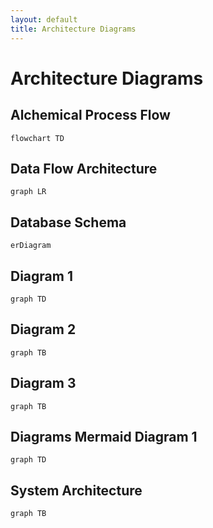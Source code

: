 ```yaml
---
layout: default
title: Architecture Diagrams
---
```


# Architecture Diagrams

## Alchemical Process Flow

```mermaid
flowchart TD
```

## Data Flow Architecture

```mermaid
graph LR
```

## Database Schema

```mermaid
erDiagram
```

## Diagram 1

```mermaid
graph TD
```

## Diagram 2

```mermaid
graph TB
```

## Diagram 3

```mermaid
graph TB
```

## Diagrams Mermaid Diagram 1

```mermaid
graph TD
```

## System Architecture

```mermaid
graph TB
```